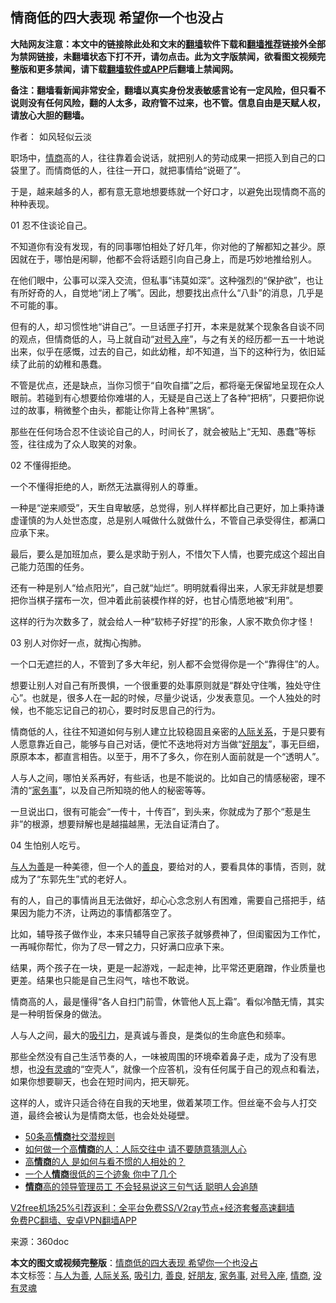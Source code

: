  <h2>情商低的四大表现 希望你一个也没占</h2> <p class="notice"><b>大陆网友注意：本文中的链接除此处和文末的<a href="https://github.com/bannedbook/fanqiang" >翻墙</a>软件下载和<a href="https://github.com/killgcd/justmysocks/blob/master/README.md">翻墙推荐</a>链接外全部为禁网链接，未翻墙状态下打不开，请勿点击。此为文字版禁闻，欲看图文视频完整版和更多禁闻，请下载<a href="https://github.com/bannedbook/fanqiang">翻墙软件或APP</a>后翻墙上禁闻网。</p><p>备注：翻墙看新闻非常安全，翻墙以真实身份发表敏感言论有一定风险，但只看不说则没有任何风险，翻的人太多，政府管不过来，也不管。信息自由是天赋人权，请放心大胆的翻墙。</b></p>  <div class="entry"> <p>作者： 如风轻似云淡</p> <p>职场中，<a href="https://www.bannedbook.org/bnews/tag/%e6%83%85%e5%95%86/" class="st_tag internal_tag" rel="tag" title="标签 情商 下的日志">情商</a>高的人，往往靠着会说话，就把别人的劳动成果一把揽入到自己的口袋里了。而情商低的人，往往一开口，就把事情给“说砸了”。</p> <p>于是，越来越多的人，都有意无意地想要练就一个好口才，以避免出现情商不高的种种表现。</p> <p>01&nbsp;忍不住谈论自己。</p> <p>不知道你有没有发现，有的同事哪怕相处了好几年，你对他的了解都知之甚少。原因就在于，哪怕是闲聊，他都不会将话题引向自己身上，而是巧妙地推给别人。</p> <p>在他们眼中，公事可以深入交流，但私事“讳莫如深”。这种强烈的“保护欲”，也让有所好奇的人，自觉地“闭上了嘴”。因此，想要找出点什么“八卦”的消息，几乎是不可能的事。</p> <p>但有的人，却习惯性地“讲自己”。一旦话匣子打开，本来是就某个现象各自谈不同的观点，但情商低的人，马上就自动“<a href="https://www.bannedbook.org/bnews/tag/%E5%AF%B9%E5%8F%B7%E5%85%A5%E5%BA%A7/" class="st_tag internal_tag" rel="tag" title="标签 对号入座 下的日志">对号入座</a>”，与之有关的经历都一五一十地说出来，似乎在感慨，过去的自己，如此幼稚，却不知道，当下的这种行为，依旧延续了此前的幼稚和愚蠢。</p>  <p>不管是优点，还是缺点，当你习惯于“自吹自擂”之后，都将毫无保留地呈现在众人眼前。若碰到有心想要给你难堪的人，无疑是自己送上了各种“把柄”，只要把你说过的故事，稍微整个由头，都能让你背上各种“黑锅”。</p> <p>那些在任何场合忍不住谈论自己的人，时间长了，就会被贴上“无知、愚蠢”等标签，往往成为了众人取笑的对象。</p> <p>02&nbsp;不懂得拒绝。</p> <p>一个不懂得拒绝的人，断然无法赢得别人的尊重。</p> <p>一种是“逆来顺受”，天生自卑敏感，总觉得，别人样样都比自己更好，加上秉持谦虚谨慎的为人处世态度，总是别人喊做什么就做什么，不管自己承受得住，都满口应承下来。</p> <p>最后，要么是加班加点，要么是求助于别人，不惜欠下人情，也要完成这个超出自己能力范围的任务。</p> <p>还有一种是别人“给点阳光”，自己就“灿烂”。明明就看得出来，人家无非就是想要把你当棋子摆布一次，但冲着此前装模作样的好，也甘心情愿地被“利用”。</p>  <p>这样的行为次数多了，就会给人一种“软柿子好捏”的形象，人家不欺负你才怪！</p> <p>03&nbsp;别人对你好一点，就掏心掏肺。</p> <p>一个口无遮拦的人，不管到了多大年纪，别人都不会觉得你是一个“靠得住”的人。</p> <p>想要让别人对自己有所畏惧，一个很重要的处事原则就是“群处守住嘴，独处守住心”。也就是，很多人在一起的时候，尽量少说话，少发表意见。一个人独处的时候，也不能忘记自己的初心，要时时反思自己的行为。</p> <p>情商低的人，往往不知道如何与别人建立比较稳固且亲密的<a href="https://www.bannedbook.org/bnews/tag/%E4%BA%BA%E9%99%85%E5%85%B3%E7%B3%BB/" class="st_tag internal_tag" rel="tag" title="标签 人际关系 下的日志">人际关系</a>，于是只要有人愿意靠近自己，能够与自己对话，便忙不迭地将对方当做“<a href="https://www.bannedbook.org/bnews/tag/%E5%A5%BD%E6%9C%8B%E5%8F%8B/" class="st_tag internal_tag" rel="tag" title="标签 好朋友 下的日志">好朋友</a>”，事无巨细，原原本本，都直言相告。以至于，用不了多久，你在别人面前就是一个“透明人”。</p> <p>人与人之间，哪怕关系再好，有些话，也是不能说的。比如自己的情感秘密，理不清的“<a href="https://www.bannedbook.org/bnews/tag/%E5%AE%B6%E5%8A%A1%E4%BA%8B/" class="st_tag internal_tag" rel="tag" title="标签 家务事 下的日志">家务事</a>”，以及自己所知晓的他人的秘密等等。</p> <p>一旦说出口，很有可能会“一传十，十传百”，到头来，你就成为了那个“惹是生非”的根源，想要辩解也是越描越黑，无法自证清白了。</p>  <p>04&nbsp;生怕别人吃亏。</p> <p><a href="https://www.bannedbook.org/bnews/tag/%E4%B8%8E%E4%BA%BA%E4%B8%BA%E5%96%84/" class="st_tag internal_tag" rel="tag" title="标签 与人为善 下的日志">与人为善</a>是一种美德，但一个人的<a href="https://www.bannedbook.org/bnews/tag/%E5%96%84%E8%89%AF/" class="st_tag internal_tag" rel="tag" title="标签 善良 下的日志">善良</a>，要给对的人，要看具体的事情，否则，就成为了“东郭先生”式的老好人。</p> <p>有的人，自己的事情尚且无法做好，却心心念念别人有困难，需要自己搭把手，结果因为能力不济，让两边的事情都落空了。</p> <p>比如，辅导孩子做作业，本来只辅导自己家孩子就够费神了，但闺蜜因为工作忙，一再喊你帮忙，你为了尽一臂之力，只好满口应承下来。</p> <p>结果，两个孩子在一块，更是一起游戏，一起走神，比平常还更磨蹭，作业质量也更差。结果也只能是自己生闷气，啥也不敢说。</p> <p>情商高的人，最是懂得“各人自扫门前雪，休管他人瓦上霜”。看似冷酷无情，其实是一种明哲保身的做法。</p> <p>人与人之间，最大的<a href="https://www.bannedbook.org/bnews/tag/%E5%90%B8%E5%BC%95%E5%8A%9B/" class="st_tag internal_tag" rel="tag" title="标签 吸引力 下的日志">吸引力</a>，是真诚与善良，是类似的生命底色和频率。</p>  <p>那些全然没有自己生活节奏的人，一味被周围的环境牵着鼻子走，成为了没有思想，也<a href="https://www.bannedbook.org/bnews/tag/%E6%B2%A1%E6%9C%89%E7%81%B5%E9%AD%82/" class="st_tag internal_tag" rel="tag" title="标签 没有灵魂 下的日志">没有灵魂</a>的“空壳人”，就像一个应答机，没有任何属于自己的观点和看法，如果你想要聊天，也会在短时间内，把天聊死。</p> <p>这样的人，或许只适合待在自我的天地里，做着某项工作。但丝毫不会与人打交道，最终会被认为是情商太低，也会处处碰壁。</p> <ul class='op-related-articles' title='相关阅读'> <li><a href='https://www.bannedbook.org/bnews/funmedia/20201218/1450221.html' target='_blank'>50条高<b>情商</b>社交潜规则</a></li> <li><a href='https://www.bannedbook.org/bnews/funmedia/20201217/1449442.html' target='_blank'>如何做一个高<b>情商</b>的人：人际交往中 请不要随意猜测人心</a></li> <li><a href='https://www.bannedbook.org/bnews/funmedia/20201212/1446251.html' target='_blank'>高<b>情商</b>的人 是如何与看不惯的人相处的？</a></li> <li><a href='https://www.bannedbook.org/bnews/lifebaike/20201210/1445293.html' target='_blank'>一个人<b>情商</b>很低的三个迹象 你中了几个</a></li> <li><a href='https://www.bannedbook.org/bnews/lifebaike/20201210/1445292.html' target='_blank'><b>情商</b>高的领导管理员工 不会轻易说这三句气话 聪明人会追随</a></li> </ul> <p class="texttj"> <a href="https://www.bannedbook.org/forum23/topic22702.html" target="_blank">V2free机场25%引荐返利：全平台免费SS/V2ray节点+经济套餐高速翻墙</a><br/> <a href="https://github.com/bannedbook/fanqiang/wiki/%E7%A6%81%E9%97%BB%E7%BD%91%E5%AE%89%E5%8D%93%E7%BF%BB%E5%A2%99%E6%96%B0%E9%97%BBAPP" target="_blank">免费PC翻墙、安卓VPN翻墙APP</a></p><p> 来源：360doc </p><a name='sharetosocial'></a>       <div><b>本文的图文或视频完整版</b>：<a href='https://www.bannedbook.org/bnews/lifebaike/20201223/1453419.html'>情商低的四大表现 希望你一个也没占</a></div>  </div><!--END ENTRY--> <div class="postfooter"> <div>本文标签：<a href="https://www.bannedbook.org/bnews/tag/%E4%B8%8E%E4%BA%BA%E4%B8%BA%E5%96%84/" rel="tag">与人为善</a>, <a href="https://www.bannedbook.org/bnews/tag/%E4%BA%BA%E9%99%85%E5%85%B3%E7%B3%BB/" rel="tag">人际关系</a>, <a href="https://www.bannedbook.org/bnews/tag/%E5%90%B8%E5%BC%95%E5%8A%9B/" rel="tag">吸引力</a>, <a href="https://www.bannedbook.org/bnews/tag/%E5%96%84%E8%89%AF/" rel="tag">善良</a>, <a href="https://www.bannedbook.org/bnews/tag/%E5%A5%BD%E6%9C%8B%E5%8F%8B/" rel="tag">好朋友</a>, <a href="https://www.bannedbook.org/bnews/tag/%E5%AE%B6%E5%8A%A1%E4%BA%8B/" rel="tag">家务事</a>, <a href="https://www.bannedbook.org/bnews/tag/%E5%AF%B9%E5%8F%B7%E5%85%A5%E5%BA%A7/" rel="tag">对号入座</a>, <a href="https://www.bannedbook.org/bnews/tag/%e6%83%85%e5%95%86/" rel="tag">情商</a>, <a href="https://www.bannedbook.org/bnews/tag/%E6%B2%A1%E6%9C%89%E7%81%B5%E9%AD%82/" rel="tag">没有灵魂</a></div>  </div><!--END POSTFOOTER--> 